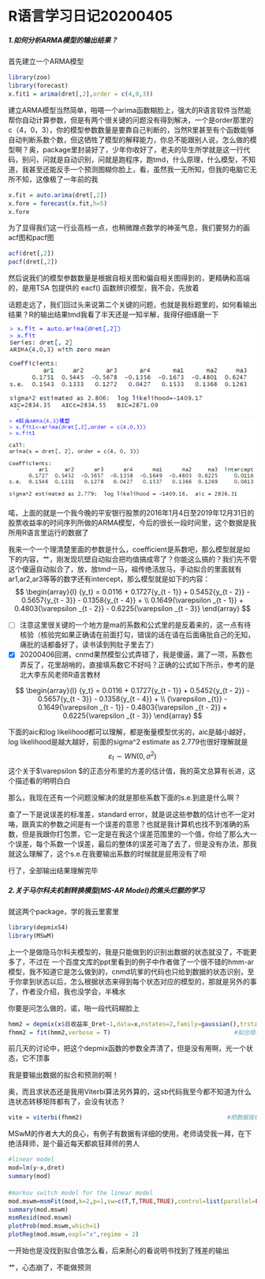 

# R语言学习日记20200405

##### 1.如何分析ARMA模型的输出结果？

首先建立一个ARMA模型

```R
library(zoo)
library(forecast)
x.fit1 = arima(dret[,2],order = c(4,0,3))
```

建立ARMA模型当然简单，啪嗒一个arima函数糊脸上，强大的R语言软件当然能帮你自动计算参数，但是有两个很关键的问题没有得到解决，一个是order那里的c（4，0，3），你的模型参数数量是要靠自己判断的，当然R里甚至有个函数能够自动判断系数个数，但这牺牲了模型的解释能力，你总不能跟别人说，怎么做的模型啊？奥，package里封装好了，少年你收好了，老夫的毕生所学就是这一行代码，别问，问就是自动识别，问就是跑程序，跑tmd，什么原理，什么模型，不知道，我甚至还能反手一个预测图糊你脸上，看，虽然我一无所知，但我的电脑它无所不知，这像极了一年前的我

```R
x.fit = auto.arima(dret[,2])
x.fore = forecast(x.fit,h=5)
x.fore
```

为了显得我们这一行业高档一点，也稍微蹭点数学的神圣气息，我们要努力的画acf图和pacf图

```R
acf(dret[,2])
pacf(dret[,2])
```

然后说我们的模型参数数量是根据自相关图和偏自相关图得到的，更精确和高端的，是用TSA 包提供的 eacf() 函数辨识模型，我不会，先放着

话题走远了，我们回过头来说第二个关键的问题，也就是我标题里的，如何看输出结果？R的输出结果tmd我看了半天还是一知半解，我得仔细琢磨一下

![image](https://github.com/dirichlet5/learning-diary/blob/master/R%E8%AF%AD%E8%A8%80%E5%AD%A6%E4%B9%A0%E6%97%A5%E8%AE%B0/ARMA%E6%A8%A1%E5%9E%8B%E8%BE%93%E5%87%BA%E7%BB%93%E6%9E%9C.png
)

![image](https://github.com/dirichlet5/learning-diary/blob/master/R%E8%AF%AD%E8%A8%80%E5%AD%A6%E4%B9%A0%E6%97%A5%E8%AE%B0/ARMA%E6%A8%A1%E5%9E%8B%E8%BE%93%E5%87%BA%E7%BB%93%E6%9E%9C%EF%BC%88%E6%89%8B%E5%8A%A8%EF%BC%89.png)

喏，上面的就是一个我今晚的平安银行股票的2016年1月4日至2019年12月31日的股票收益率的时间序列所做的ARMA模型，今后的很长一段时间里，这个数据是我所用R语言里运行的数据了

我来一个一个理清楚里面的参数是什么，coefficient是系数吧，那么模型就是如下的内容，艹，刚发现坑壁自动拟合把均值搞成零了？你能这么搞的？我们先不管这个傻逼自动拟合了，放，放tmd一马，祖传绝活放马，手动拟合的里面就有ar1,ar2,ar3等等的数字还有intercept，那么模型就是如下的内容：
$$
\begin{array}{l}
{y_t} = 0.0116 + 0.1727{y_{t - 1}} + 0.5452{y_{t - 2}} - 0.5657{y_{t - 3}} - 0.1358{y_{t - 4}} + \\
0.1649{\varepsilon _{t - 1}} + 0.4803{\varepsilon _{t - 2}} - 0.6225{\varepsilon _{t - 3}}
\end{array}
$$

- [ ] 注意这里很关键的一个地方是ma的系数和公式里的是反着来的，这一点有待核验（核验完如果正确请在前面打勾，错误的话在请在后面痛批自己的无知，痛批的话都备好了，读书读到狗肚子里去了）
- [x] 20200406回溯，cnmd果然模型公式弄错了，我是傻逼，漏了一项，系数也弄反了，花里胡哨的，直接填系数它不好吗？正确的公式如下所示，参考的是北大李东风老师R语言教材

$$
\begin{array}{l}
{y_t} = 0.0116 + 0.1727{y_{t - 1}} + 0.5452{y_{t - 2}} - 0.5657{y_{t - 3}} - 0.1358{y_{t - 4}} + \\
{\varepsilon _{t}} - 0.1649{\varepsilon _{t - 1}} - 0.4803{\varepsilon _{t - 2}} + 0.6225{\varepsilon _{t - 3}}
\end{array}
$$

下面的aic和log likelihood都可以理解，都是衡量模型优劣的，aic是越小越好，log likelihood是越大越好，前面的sigma^2 estimate as 2.779也很好理解就是
$$
{\varepsilon _t} \sim WN(0,{\sigma ^2})
$$
这个关于$\varepsilon $的正态分布里的方差的估计值，我的英文总算有长进，这个描述看的明明白白

那么，我现在还有一个问题没解决的就是那些系数下面的s.e.到底是什么啊？

查了一下是说误差的标准差，standard error，就是说这些参数的估计也不一定对咯，跟真实的参数之间是有一个误差的意思？也就是我计算机也找不到准确的系数，但是我跟你打包票，它一定是在我这个误差范围里的一个值，你给了那么大一个误差，每个系数一个误差，最后的整体的误差可海了去了，但是没有办法，那我就这么理解了，这个s.e.在我要输出系数的时候就是屁用没有了呗

行了，全部输出结果理解完毕

##### 2.关于马尔科夫机制转换模型(MS-AR Model)的焦头烂额的学习

就这两个package，学的我云里雾里

```R
library(depmixS4)
library(MSwM)
```

上一个是做隐马尔科夫模型的，我是只能做到的识别出数据的状态就没了，不能更多了，不过在 一个百度文库的ppt里看到的例子中作者做了一个很不错的hmm-ar模型，我不知道它是怎么做到的，cnmd坑爹的代码也只给到数据的状态识别，至于你拿到状态以后，怎么根据状态来得到每个状态对应的模型的，那就是另外的事了，作者没介绍，我也没学会，半桶水

你要是问怎么做的，诺，啪一段代码糊脸上

```R
hmm2 = depmix(x$日收益率_Dret~1,data=x,nstates=2,family=gaussian(),trstart = c(1,1,1,1),instart = c(1,2))
fhmm2 = fit(hmm2,verbose = T)                                   #拟合隐马尔科夫模型
```

前几天的讨论中，把这个depmix函数的参数全弄清了，但是没有用啊，光一个状态，它不顶事

我是要输出数据的拟合和预测的啊！

奥，而且求状态还是我用Viterbi算法另外算的，这sb代码我至今都不知道为什么连状态转移矩阵都有了，会没有状态？

```R
vite = viterbi(fhmm2)                                         #把数据按状态提取出来
```

MSwM的作者大大的良心，有例子有数据有详细的使用，老师请受我一拜，在下绝活拜师，是个最近每天都疯狂拜师的男人

```R
#linear model
mod=lm(y~x,dret)
summary(mod)

#markov switch model for the linear model
mod.mswm=msmFit(mod,k=2,p=1,sw=c(T,T,TRUE,TRUE),control=list(parallel=FALSE))
summary(mod.mswm)
msmResid(mod.mswm)
plotProb(mod.mswm,which=1)
plotReg(mod.mswm,expl="x",regime = 2)
```

一开始也是没找到拟合值怎么看，后来耐心的看说明书找到了残差的输出

艹，心态崩了，不能做预测

